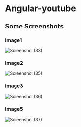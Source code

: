 # Angular-youtube
## Some Screenshots
### Image1
![Screenshot (33)](https://user-images.githubusercontent.com/108265519/224013850-5ec79346-6593-4271-a6f3-eda56d5bc0e6.png)
### Image2
![Screenshot (35)](https://user-images.githubusercontent.com/108265519/224014981-443faec2-6a62-4a0f-ac62-357a384082f6.png)
### Image3
![Screenshot (36)](https://user-images.githubusercontent.com/108265519/224015206-db9003ee-bdbf-4677-8b4f-b7f7052f9b4b.png)
### Image5
![Screenshot (37)](https://user-images.githubusercontent.com/108265519/224015547-79ac5fa0-3f67-4de4-a2a5-04e7c31130bc.png)
